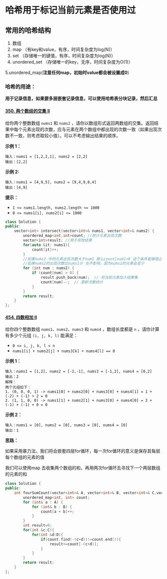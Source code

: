 # 哈希用于标记当前元素是否使用过

## 常用的哈希结构

1. 数组
2. map （有key和value，有序，时间复杂度为log(N)）
3. set     （存储唯一的键值，有序，时间复杂度为log(N)）
4. unordered_set （存储唯一的key，无序，时间复杂度为O(1)）

​    5.unordered_map(**注意任何map，初始时value都会被设置成0**)



### 哈希的用途：

​        **用于记录信息，如果要多层嵌套记录信息，可以使用哈希表分块记录，然后汇总**

#### [350. 两个数组的交集 II](https://leetcode.cn/problems/intersection-of-two-arrays-ii/)

给你两个整数数组 `nums1` 和 `nums2` ，请你以数组形式返回两数组的交集。返回结果中每个元素出现的次数，应与元素在两个数组中都出现的次数一致（如果出现次数不一致，则考虑取较小值）。可以不考虑输出结果的顺序。

 **示例 1：**

```
输入：nums1 = [1,2,2,1], nums2 = [2,2]
输出：[2,2]
```

**示例 2:**

```
输入：nums1 = [4,9,5], nums2 = [9,4,9,8,4]
输出：[4,9]
```

 

**提示：**

- `1 <= nums1.length, nums2.length <= 1000`
- `0 <= nums1[i], nums2[i] <= 1000`

```c++
class Solution {
public:
    vector<int> intersect(vector<int>& nums1, vector<int>& nums2) {
        unordered_map<int,int>count; //统计元素出现次数
        vector<int>result; //用于存放结果
        for(auto &it: nums1){
            count[it]++;
        } 
        //如果nums2 中的元素出现次数大于num1 那么count[num]>0 这个条件能够阻止nums2在加元素
        //如果nums2的出现次数比nums1少 也不影响，因为nums2的元素会变少
        for (int num : nums2) {
            if (count[num] > 0) {
                result.push_back(num);  // 将当前元素加入结果集
                count[num]--;  // 更新次数统计
            }
        }
        return result;      
    }
};
```



#### [454. 四数相加 II](https://leetcode.cn/problems/4sum-ii/)

给你四个整数数组 `nums1`、`nums2`、`nums3` 和 `nums4` ，数组长度都是 `n` ，请你计算有多少个元组 `(i, j, k, l)` 能满足：

- `0 <= i, j, k, l < n`
- `nums1[i] + nums2[j] + nums3[k] + nums4[l] == 0`

 

**示例 1：**

```
输入：nums1 = [1,2], nums2 = [-2,-1], nums3 = [-1,2], nums4 = [0,2]
输出：2
解释：
两个元组如下：
1. (0, 0, 0, 1) -> nums1[0] + nums2[0] + nums3[0] + nums4[1] = 1 + (-2) + (-1) + 2 = 0
2. (1, 1, 0, 0) -> nums1[1] + nums2[1] + nums3[0] + nums4[0] = 2 + (-1) + (-1) + 0 = 0
```

**示例 2：**

```
输入：nums1 = [0], nums2 = [0], nums3 = [0], nums4 = [0]
输出：1
```

**思路：**

​        如果采用暴力法，我们将会嵌套四层for循环，每一次for循环的意义是保存其每层每个数组的元素的值

我们可以使用map 去收集两个数组的和，再用两次for循环去寻找下一个两层数组的元素的和

```c++
class Solution {
public:
    int fourSumCount(vector<int>& A, vector<int>& B, vector<int>& C,vector<int>& D) {
        unordered_map<int, int> count;
        for (int& a : A) {
            for (int& b : B) {
                count[a + b]++;
            }
        }
        int result=0;
        for(int &c:C){
            for(int &d:D){
                if(count.find(-(c+d))!=count.end()){
                    result+=count[-(c+d)];
                }
            }
        }
        return result;
    }
};
```

